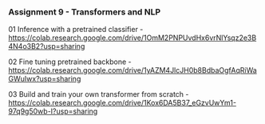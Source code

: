### Assignment 9 -  Transformers and NLP

01 Inference with a pretrained classifier - https://colab.research.google.com/drive/1OmM2PNPUvdHx6vrNlYsqz2e3B4N4o3B2?usp=sharing

02 Fine tuning pretrained backbone - https://colab.research.google.com/drive/1yAZM4JlcJH0b8BdbaOgfAqRiWaGWuIwx?usp=sharing

03 Build and train your own transformer from scratch - https://colab.research.google.com/drive/1Kox6DA5B37_eGzvUwYm1-97q9g50wb-I?usp=sharing
